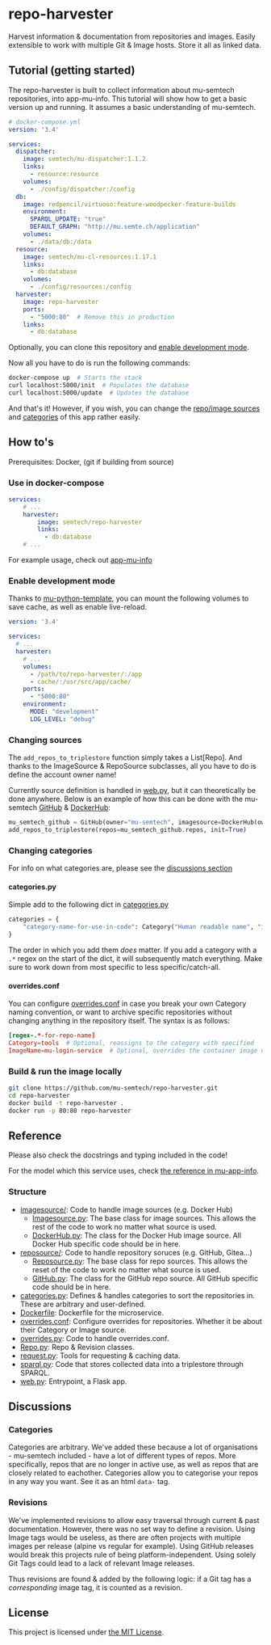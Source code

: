 # repo-harvester

Harvest information & documentation from repositories and images. Easily extensible to work with multiple Git & Image hosts. Store it all as linked data. 

## Tutorial (getting started)
The repo-harvester is built to collect information about mu-semtech repositories, into app-mu-info. This tutorial will show how to get a basic version up and running. It assumes a basic understanding of mu-semtech.

```yml
# docker-compose.yml
version: '3.4'

services:
  dispatcher:
    image: semtech/mu-dispatcher:1.1.2
    links:
      - resource:resource
    volumes:
      - ./config/dispatcher:/config
  db:
    image: redpencil/virtuoso:feature-woodpecker-feature-builds
    environment:
      SPARQL_UPDATE: "true"
      DEFAULT_GRAPH: "http://mu.semte.ch/application"
    volumes:
      - ./data/db:/data
  resource:
    image: semtech/mu-cl-resources:1.17.1
    links:
      - db:database
    volumes:
      - ./config/resources:/config
  harvester:
    image: repo-harvester
    ports:
      - "5000:80"  # Remove this in production
    links:
      - db:database
```

Optionally, you can clone this repository and [enable development mode](#enable-development-mode).

Now all you have to do is run the following commands:
```bash
docker-compose up  # Starts the stack
curl localhost:5000/init  # Populates the database
curl localhost:5000/update  # Updates the database
```

And that's it! However, if you wish, you can change the [repo/image sources](#changing-sources) and [categories](#changing-categories) of this app rather easily.


## How to's
Prerequisites: Docker, (git if building from source)

### Use in docker-compose
```yaml
services:
    # ...
    harvester:
        image: semtech/repo-harvester
        links:
          - db:database
    # ...
```

For example usage, check out [app-mu-info](https://github.com/mu-semtech/app-mu-info)

### Enable development mode
Thanks to [mu-python-template](https://github.com/mu-semtech/mu-python-template#development-mode), you can mount the following volumes to save cache, as well as enable live-reload.
```yaml
version: '3.4'

services:
  # ...
  harvester:
    # ...
    volumes:
      - /path/to/repo-harvester/:/app
      - cache/:/usr/src/app/cache/
    ports:
      - "5000:80"
    environment:
      MODE: "development"
      LOG_LEVEL: "debug"
```

### Changing sources
The `add_repos_to_triplestore` function simply takes a List[Repo]. And thanks to the ImageSource & RepoSource subclasses, all you have to do is define the account owner name!

Currently source definition is handled in [web.py](web.py), but it can theoretically be done anywhere. Below is an example of how this can be done with the mu-semtech [GitHub](https://github.com/mu-semtech/) & [DockerHub](https://hub.docker.com/u/semtech):
```python
mu_semtech_github = GitHub(owner="mu-semtech", imagesource=DockerHub(owner="semtech"))
add_repos_to_triplestore(repos=mu_semtech_github.repos, init=True)
```

### Changing categories
For info on what categories are, please see the [discussions section](#categories)

#### categories.py
Simple add to the following dict in [categories.py](categories.py)
```python
categories = {
    "category-name-for-use-in-code": Category("Human readable name", "id", "optional-regex-.*-to-add-repos-with-matching-names-to-category"),
}
```
The order in which you add them *does* matter. If you add a category with a `.*` regex on the start of the dict, it will subsequently match everything. Make sure to work down from most specific to less specific/catch-all.

#### overrides.conf
You can configure [overrides.conf](overrides.conf) in case you break your own Category naming convention, or want to archive specific repositories without changing anything in the repository itself.
The syntax is as follows:
```conf
[regex-.*-for-repo-name]
Category=tools  # Optional, reassigns to the category with specified 
ImageName=mu-login-service  # Optional, overrides the container image name for this repo
```



### Build & run the image locally
```bash
git clone https://github.com/mu-semtech/repo-harvester.git
cd repo-harvester
docker build -t repo-harvester .
docker run -p 80:80 repo-harvester
```


## Reference
Please also check the docstrings and typing included in the code!

For the model which this service uses, check [the reference in mu-app-info](https://github.com/mu-semtech/app-mu-info#reference).


### Structure
- [imagesource/](imagesource/): Code to handle image sources (e.g. Docker Hub)
    - [Imagesource.py](imagesource/Imagesource.py): The base class for image sources. This allows the rest of the code to work no matter what source is used.
    - [DockerHub.py](imagesource/DockerHub.py): The class for the Docker Hub image source. All Docker Hub specific code should be in here.
- [reposource/](reposource/): Code to handle repository soruces (e.g. GitHub, Gitea...)
    - [Reposource.py](reposource/Reposource.py): The base class for repo sources. This allows the reset of the code to work no matter what source is used.
    - [GitHub.py](reposource/GitHub.py): The class for the GitHub repo source. All GitHub specific code should be in here.
- [categories.py](categories.py): Defines & handles categories to sort the repositories in. These are arbitrary and user-defined.
- [Dockerfile](Dockerfile): Dockerfile for the microservice.
- [overrides.conf](overrides.conf): Configure overrides for repositories. Whether it be about their Category or Image source.
- [overrides.py](overrides.py): Code to handle overrides.conf.
- [Repo.py](Repo.py): Repo & Revision classes.
- [request.py](request.py): Tools for requesting & caching data.
- [sparql.py](sparql.py): Code that stores collected data into a triplestore through SPARQL.
- [web.py](web.py): Entrypoint, a Flask app.


## Discussions
### Categories
Categories are arbitrary. We've added these because a lot of organisations - mu-semtech included - have a lot of different types of repos. More specifically, repos that are no longer in active use, as well as repos that are closely related to eachother. Categories allow you to categorise your repos in any way you want. See it as an html `data-` tag.

### Revisions
We've implemented revisions to allow easy traversal through current & past documentation.
However, there was no set way to define a revision. Using Image tags would be useless, as there are often projects with multiple images per release (alpine vs regular for example). Using GitHub releases would break this projects rule of being platform-independent. Using solely Git Tags could lead to a lack of relevant Image releases.

Thus revisions are found & added by the following logic: if a Git tag has a *corresponding* image tag, it is counted as a revision.


## License
This project is licensed under [the MIT License](LICENSE).
